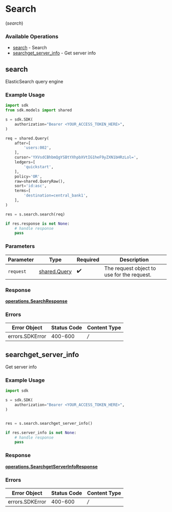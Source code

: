 # Search
(*search*)

### Available Operations

* [search](#search) - Search
* [searchget_server_info](#searchget_server_info) - Get server info

## search

ElasticSearch query engine

### Example Usage

```python
import sdk
from sdk.models import shared

s = sdk.SDK(
    authorization="Bearer <YOUR_ACCESS_TOKEN_HERE>",
)

req = shared.Query(
    after=[
        'users:002',
    ],
    cursor='YXVsdCBhbmQgYSBtYXhpbXVtIG1heF9yZXN1bHRzLol=',
    ledgers=[
        'quickstart',
    ],
    policy='OR',
    raw=shared.QueryRaw(),
    sort='id:asc',
    terms=[
        'destination=central_bank1',
    ],
)

res = s.search.search(req)

if res.response is not None:
    # handle response
    pass
```

### Parameters

| Parameter                                    | Type                                         | Required                                     | Description                                  |
| -------------------------------------------- | -------------------------------------------- | -------------------------------------------- | -------------------------------------------- |
| `request`                                    | [shared.Query](../../models/shared/query.md) | :heavy_check_mark:                           | The request object to use for the request.   |


### Response

**[operations.SearchResponse](../../models/operations/searchresponse.md)**
### Errors

| Error Object    | Status Code     | Content Type    |
| --------------- | --------------- | --------------- |
| errors.SDKError | 400-600         | */*             |

## searchget_server_info

Get server info

### Example Usage

```python
import sdk

s = sdk.SDK(
    authorization="Bearer <YOUR_ACCESS_TOKEN_HERE>",
)


res = s.search.searchget_server_info()

if res.server_info is not None:
    # handle response
    pass
```


### Response

**[operations.SearchgetServerInfoResponse](../../models/operations/searchgetserverinforesponse.md)**
### Errors

| Error Object    | Status Code     | Content Type    |
| --------------- | --------------- | --------------- |
| errors.SDKError | 400-600         | */*             |
